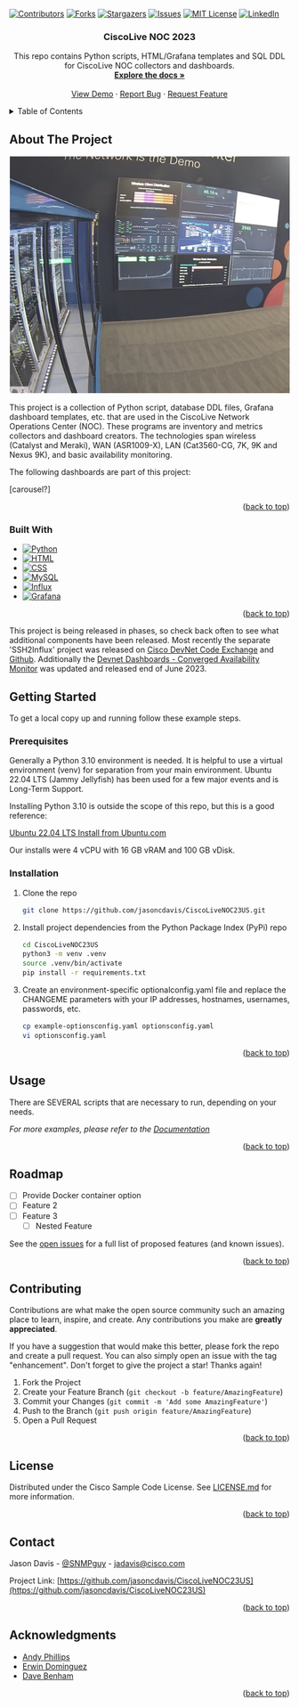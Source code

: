 <!-- Improved compatibility of back to top link: See: https://github.com/othneildrew/Best-README-Template/pull/73 -->
<a name="readme-top"></a>
<!--
*** Thanks for checking out the Best-README-Template. If you have a suggestion
*** that would make this better, please fork the repo and create a pull request
*** or simply open an issue with the tag "enhancement".
*** Don't forget to give the project a star!
*** Thanks again! Now go create something AMAZING! :D
-->



<!-- PROJECT SHIELDS -->
<!--
*** I'm using markdown "reference style" links for readability.
*** Reference links are enclosed in brackets [ ] instead of parentheses ( ).
*** See the bottom of this document for the declaration of the reference variables
*** for contributors-url, forks-url, etc. This is an optional, concise syntax you may use.
*** https://www.markdownguide.org/basic-syntax/#reference-style-links
-->
[![Contributors][contributors-shield]][contributors-url]
[![Forks][forks-shield]][forks-url]
[![Stargazers][stars-shield]][stars-url]
[![Issues][issues-shield]][issues-url]
[![MIT License][license-shield]][license-url]
[![LinkedIn][linkedin-shield]][linkedin-url]


<h3 align="center">CiscoLive NOC 2023</h3>

  <p align="center">
    This repo contains Python scripts, HTML/Grafana templates and SQL DDL for CiscoLive NOC collectors and dashboards.
    <br />
    <a href="https://github.com/jasoncdavis/CiscoLiveNOC23US"><strong>Explore the docs »</strong></a>
    <br />
    <br />
    <a href="https://github.com/jasoncdavis/CiscoLiveNOC23US">View Demo</a>
    ·
    <a href="https://github.com/jasoncdavis/CiscoLiveNOC23US/issues">Report Bug</a>
    ·
    <a href="https://github.com/jasoncdavis/CiscoLiveNOC23US/issues">Request Feature</a>
  </p>
</div>



<!-- TABLE OF CONTENTS -->
<details>
  <summary>Table of Contents</summary>
  <ol>
    <li>
      <a href="#about-the-project">About The Project</a>
      <ul>
        <li><a href="#built-with">Built With</a></li>
      </ul>
    </li>
    <li>
      <a href="#getting-started">Getting Started</a>
      <ul>
        <li><a href="#prerequisites">Prerequisites</a></li>
        <li><a href="#installation">Installation</a></li>
      </ul>
    </li>
    <li><a href="#usage">Usage</a></li>
    <li><a href="#roadmap">Roadmap</a></li>
    <li><a href="#contributing">Contributing</a></li>
    <li><a href="#license">License</a></li>
    <li><a href="#contact">Contact</a></li>
    <li><a href="#acknowledgments">Acknowledgments</a></li>
  </ol>
</details>



<!-- ABOUT THE PROJECT -->
## About The Project

[![Product Name Screen Shot][product-screenshot]](https://example.com)

This project is a collection of Python script, database DDL files, Grafana dashboard templates, etc. that are used in the CiscoLive Network Operations Center (NOC). These programs are inventory and metrics collectors and dashboard creators. The technologies span wireless (Catalyst and Meraki), WAN (ASR1009-X), LAN (Cat3560-CG, 7K, 9K and Nexus 9K), and basic availability monitoring.

The following dashboards are part of this project:

[carousel?]

<p align="right">(<a href="#readme-top">back to top</a>)</p>



### Built With

* [![Python][python-shield]][python-url]
* [![HTML][html-shield]][html-url]
* [![CSS][css-shield]][css-url]
* [![MySQL][mysql-shield]][mysql-url]
* [![Influx][influxdb-shield]][influxdb-url]
* [![Grafana][grafana-shield]][grafana-url]


<p align="right">(<a href="#readme-top">back to top</a>)</p>

This project is being released in phases, so check back often to see what additional components have been released.  Most recently the separate 'SSH2Influx' project was released on [Cisco DevNet Code Exchange](https://developer.cisco.com/codeexchange/github/repo/jasoncdavis/SSH2Influx/) and [Github](https://github.com/jasoncdavis/SSH2Influx).
Additionally the [Devnet Dashboards - Converged Availability Monitor](https://github.com/jasoncdavis/devnetdashboards-convergedavailabilitymonitor) was updated and released end of June 2023.


<!-- GETTING STARTED -->
## Getting Started

To get a local copy up and running follow these example steps.

### Prerequisites

Generally a Python 3.10 environment is needed.  It is helpful to use a virtual environment (venv) for separation from your main environment.  Ubuntu 22.04 LTS (Jammy Jellyfish) has been used for a few major events and is Long-Term Support.

Installing Python 3.10 is outside the scope of this repo, but this is a good reference:

[Ubuntu 22.04 LTS Install from Ubuntu.com](https://ubuntu.com/server/docs/installation)

Our installs were 4 vCPU with 16 GB vRAM and 100 GB vDisk.


### Installation

1. Clone the repo
   ```sh
   git clone https://github.com/jasoncdavis/CiscoLiveNOC23US.git
   ```
2. Install project dependencies from the Python Package Index (PyPi) repo
   ```sh
   cd CiscoLiveNOC23US
   python3 -m venv .venv
   source .venv/bin/activate
   pip install -r requirements.txt
   ```
3. Create an environment-specific optionalconfig.yaml file and replace the CHANGEME parameters with your IP addresses, hostnames, usernames, passwords, etc.
   ```sh
   cp example-optionsconfig.yaml optionsconfig.yaml
   vi optionsconfig.yaml
   ```

<p align="right">(<a href="#readme-top">back to top</a>)</p>



<!-- USAGE EXAMPLES -->
## Usage

There are SEVERAL scripts that are necessary to run, depending on your needs.

_For more examples, please refer to the [Documentation](https://example.com)_

<p align="right">(<a href="#readme-top">back to top</a>)</p>



<!-- ROADMAP -->
## Roadmap

- [ ] Provide Docker container option
- [ ] Feature 2
- [ ] Feature 3
    - [ ] Nested Feature

See the [open issues](https://github.com/jasoncdavis/CiscoLiveNOC23US/issues) for a full list of proposed features (and known issues).

<p align="right">(<a href="#readme-top">back to top</a>)</p>



<!-- CONTRIBUTING -->
## Contributing

Contributions are what make the open source community such an amazing place to learn, inspire, and create. Any contributions you make are **greatly appreciated**.

If you have a suggestion that would make this better, please fork the repo and create a pull request. You can also simply open an issue with the tag "enhancement".
Don't forget to give the project a star! Thanks again!

1. Fork the Project
2. Create your Feature Branch (`git checkout -b feature/AmazingFeature`)
3. Commit your Changes (`git commit -m 'Add some AmazingFeature'`)
4. Push to the Branch (`git push origin feature/AmazingFeature`)
5. Open a Pull Request

<p align="right">(<a href="#readme-top">back to top</a>)</p>



<!-- LICENSE -->
## License

Distributed under the Cisco Sample Code License. See [LICENSE.md](./LICENSE.md) for more information.

<p align="right">(<a href="#readme-top">back to top</a>)</p>



<!-- CONTACT -->
## Contact

Jason Davis - [@SNMPguy](https://twitter.com/SNMPguy) - jadavis@cisco.com

Project Link: [https://github.com/jasoncdavis/CiscoLiveNOC23US](https://github.com/jasoncdavis/CiscoLiveNOC23US)

<p align="right">(<a href="#readme-top">back to top</a>)</p>



<!-- ACKNOWLEDGMENTS -->
## Acknowledgments

* [Andy Phillips]()
* [Erwin Dominguez]()
* [Dave Benham]()

<p align="right">(<a href="#readme-top">back to top</a>)</p>



<!-- MARKDOWN LINKS & IMAGES -->
<!-- https://www.markdownguide.org/basic-syntax/#reference-style-links -->
[contributors-shield]: https://img.shields.io/github/contributors/jasoncdavis/CiscoLiveNOC23US.svg?style=for-the-badge
[contributors-url]: https://github.com/jasoncdavis/CiscoLiveNOC23US/graphs/contributors
[forks-shield]: https://img.shields.io/github/forks/jasoncdavis/CiscoLiveNOC23US.svg?style=for-the-badge
[forks-url]: https://github.com/jasoncdavis/CiscoLiveNOC23US/network/members
[stars-shield]: https://img.shields.io/github/stars/jasoncdavis/CiscoLiveNOC23US.svg?style=for-the-badge
[stars-url]: https://github.com/jasoncdavis/CiscoLiveNOC23US/stargazers
[issues-shield]: https://img.shields.io/github/issues/jasoncdavis/CiscoLiveNOC23US.svg?style=for-the-badge
[issues-url]: https://github.com/jasoncdavis/CiscoLiveNOC23US/issues
[license-shield]: https://img.shields.io/github/license/jasoncdavis/CiscoLiveNOC23US.svg?style=for-the-badge
[license-url]: https://developer.cisco.com/site/license/cisco-sample-code-license
[linkedin-shield]: https://img.shields.io/badge/-LinkedIn-black.svg?style=for-the-badge&logo=linkedin&colorB=555
[linkedin-url]: https://linkedin.com/in/jasoncdavis
[product-screenshot]: images/screenshot.jpg

[python-shield]: https://img.shields.io/badge/python-3670A0?style=for-the-badge&logo=python&logoColor=ffdd54
[python-url]: https://python.org/
[html-shield]: https://img.shields.io/badge/HTML-239120?style=for-the-badge&logo=html5&logoColor=white
[html-url]: https://html.spec.whatwg.org/
[css-shield]: https://img.shields.io/badge/CSS-239120?&style=for-the-badge&logo=css3&logoColor=white
[css-url]: https://www.w3.org/TR/CSS/#css
[mysql-shield]: https://img.shields.io/badge/MySQL-00000F?style=for-the-badge&logo=mysql&logoColor=white
[mysql-url]: https://www.mysql.com/products/enterprise/database/
[influxdb-shield]: https://img.shields.io/badge/InfluxDB-22ADF6?style=for-the-badge&logo=InfluxDB&logoColor=white
[influxdb-url]: https://www.influxdata.com/products/influxdb-overview/
[grafana-shield]: https://img.shields.io/badge/grafana-%23F46800.svg?style=for-the-badge&logo=grafana&logoColor=white
[grafana-url]: https://grafana.com/oss/grafana/
